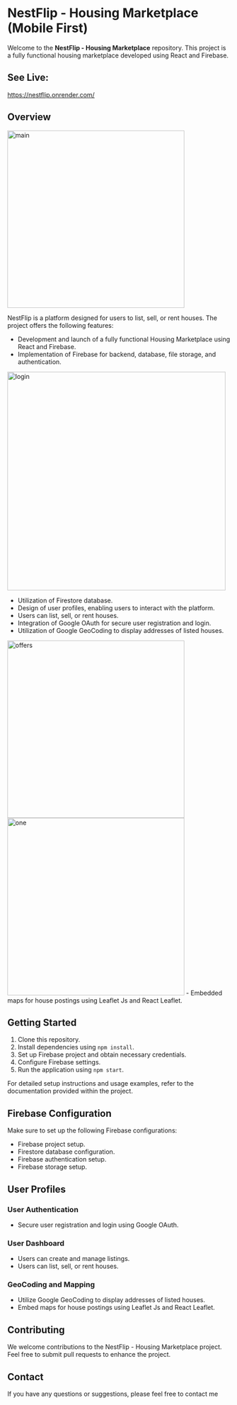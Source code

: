 # NestFlip - Housing Marketplace (Mobile First)


Welcome to the **NestFlip - Housing Marketplace** repository. This project is a fully functional housing marketplace developed using React and Firebase.

## See Live: 
https://nestflip.onrender.com/

## Overview
<img width="400" alt="main" src="https://github.com/akhmadmamirov/NestFlip/assets/105142060/55e42a70-ee92-45d4-8f8f-f36601b4c364">

NestFlip is a platform designed for users to list, sell, or rent houses. The project offers the following features:

- Development and launch of a fully functional Housing Marketplace using React and Firebase.
- Implementation of Firebase for backend, database, file storage, and authentication.
<img width="493" alt="login" src="https://github.com/akhmadmamirov/NestFlip/assets/105142060/baaab2d8-ed1f-4264-8542-550fd49971f3">

- Utilization of Firestore database.
- Design of user profiles, enabling users to interact with the platform.
- Users can list, sell, or rent houses.
- Integration of Google OAuth for secure user registration and login.
- Utilization of Google GeoCoding to display addresses of listed houses.
<img width="400" alt="offers" src="https://github.com/akhmadmamirov/NestFlip/assets/105142060/74a48235-3cc6-416d-b754-9a76edb3523b">
<img width="400" alt="one" src="https://github.com/akhmadmamirov/NestFlip/assets/105142060/7e831eb8-9158-4635-9ade-5e3ebaa25a4e">
- Embedded maps for house postings using Leaflet Js and React Leaflet.




## Getting Started

1. Clone this repository.
2. Install dependencies using `npm install`.
3. Set up Firebase project and obtain necessary credentials.
4. Configure Firebase settings.
5. Run the application using `npm start`.

For detailed setup instructions and usage examples, refer to the documentation provided within the project.

## Firebase Configuration

Make sure to set up the following Firebase configurations:

- Firebase project setup.
- Firestore database configuration.
- Firebase authentication setup.
- Firebase storage setup.

## User Profiles

### User Authentication

- Secure user registration and login using Google OAuth.

### User Dashboard

- Users can create and manage listings.
- Users can list, sell, or rent houses.

### GeoCoding and Mapping

- Utilize Google GeoCoding to display addresses of listed houses.
- Embed maps for house postings using Leaflet Js and React Leaflet.

## Contributing

We welcome contributions to the NestFlip - Housing Marketplace project. Feel free to submit pull requests to enhance the project.

## Contact

If you have any questions or suggestions, please feel free to contact me
